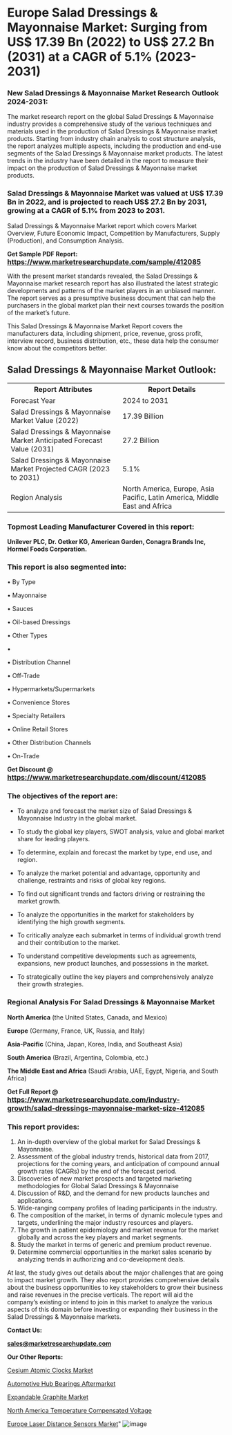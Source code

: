 # Europe Salad Dressings & Mayonnaise Market: Surging from US$ 17.39 Bn (2022) to US$ 27.2 Bn (2031) at a CAGR of 5.1% (2023-2031)

<strong><h3>New Salad Dressings & Mayonnaise Market Research Outlook 2024-2031:</h3></strong>

The market research report on the global Salad Dressings & Mayonnaise industry provides a comprehensive study of the various techniques and materials used in the production of Salad Dressings & Mayonnaise market products. Starting from industry chain analysis to cost structure analysis, the report analyzes multiple aspects, including the production and end-use segments of the Salad Dressings & Mayonnaise market products. The latest trends in the industry have been detailed in the report to measure their impact on the production of Salad Dressings & Mayonnaise market products.

<strong><h3>Salad Dressings & Mayonnaise Market was valued at US$ 17.39 Bn in 2022, and is projected to reach US$ 27.2 Bn by 2031, growing at a CAGR of 5.1% from 2023 to 2031.</h3></strong>

Salad Dressings & Mayonnaise Market report which covers Market Overview, Future Economic Impact, Competition by Manufacturers, Supply (Production), and Consumption Analysis.

<strong>Get Sample PDF Report: <a href=https://www.marketresearchupdate.com/sample/412085><font size=3 color=#0000ff>https://www.marketresearchupdate.com/sample/412085</font></a></strong>

With the present market standards revealed, the Salad Dressings & Mayonnaise market research report has also illustrated the latest strategic developments and patterns of the market players in an unbiased manner. The report serves as a presumptive business document that can help the purchasers in the global market plan their next courses towards the position of the market’s future.

This Salad Dressings & Mayonnaise Market Report covers the manufacturers data, including shipment, price, revenue, gross profit, interview record, business distribution, etc., these data help the consumer know about the competitors better.

<html>
<body>

<h2>Salad Dressings & Mayonnaise Market Outlook:</h2>

<table>
  <tr>
    <th>Report Attributes</th>
    <th>Report Details</th>
  </tr>
  <tr>
    <td>Forecast Year</td>
    <td>2024 to 2031</td>
  </tr>
  <tr>
    <td>Salad Dressings & Mayonnaise Market Value (2022)</td>
    <td>17.39 Billion</td>
  </tr>
  <tr>
    <td>Salad Dressings & Mayonnaise Market Anticipated Forecast Value (2031)</td>
    <td>27.2 Billion</td>
  </tr>
  <tr>
    <td>Salad Dressings & Mayonnaise Market Projected CAGR (2023 to 2031)</td>
    <td>5.1%</td>
  </tr>
  <tr>
    <td>Region Analysis</td>
    <td>North America, Europe, Asia Pacific, Latin America, Middle East and Africa</td>
  </tr>
</table>

</body>
</html>

<strong><h3>Topmost Leading Manufacturer Covered in this report:</h3></strong>

<strong>Unilever PLC, Dr. Oetker KG, American Garden, Conagra Brands Inc, Hormel Foods Corporation.</strong>

<strong><h3>This report is also segmented into:</h3></strong>

• By Type

• Mayonnaise

• Sauces

• Oil-based Dressings

• Other Types

• 

• Distribution Channel

• Off-Trade

• Hypermarkets/Supermarkets

• Convenience Stores

• Specialty Retailers

• Online Retail Stores

• Other Distribution Channels

• On-Trade

<strong>Get Discount @ <a href=https://www.marketresearchupdate.com/discount/412085><font size=3 color=#0000ff>https://www.marketresearchupdate.com/discount/412085</font></a></strong>

<strong><h3>The objectives of the report are:</h3></strong>

- To analyze and forecast the market size of Salad Dressings & Mayonnaise Industry in the global market.

- To study the global key players, SWOT analysis, value and global market share for leading players.

- To determine, explain and forecast the market by type, end use, and region.

- To analyze the market potential and advantage, opportunity and challenge, restraints and risks of global key regions.

- To find out significant trends and factors driving or restraining the market growth.

- To analyze the opportunities in the market for stakeholders by identifying the high growth segments.

- To critically analyze each submarket in terms of individual growth trend and their contribution to the market.

- To understand competitive developments such as agreements, expansions, new product launches, and possessions in the market.

- To strategically outline the key players and comprehensively analyze their growth strategies.

<strong><h3>Regional Analysis For Salad Dressings & Mayonnaise Market</h3></strong>

<strong>North America</strong> (the United States, Canada, and Mexico)

<strong>Europe</strong> (Germany, France, UK, Russia, and Italy)

<strong>Asia-Pacific</strong> (China, Japan, Korea, India, and Southeast Asia)

<strong>South America</strong> (Brazil, Argentina, Colombia, etc.)

<strong>The Middle East and Africa</strong> (Saudi Arabia, UAE, Egypt, Nigeria, and South Africa)

<strong>Get Full Report @ <a href=https://www.marketresearchupdate.com/industry-growth/salad-dressings-mayonnaise-market-size-412085><font size=3 color=#0000ff>https://www.marketresearchupdate.com/industry-growth/salad-dressings-mayonnaise-market-size-412085</font></a></strong>

<strong><h3>This report provides:</h3></strong>
<ol>
  <li>An in-depth overview of the global market for Salad Dressings & Mayonnaise.</li>
  <li>Assessment of the global industry trends, historical data from 2017, projections for the coming years, and anticipation of compound annual growth rates (CAGRs) by the end of the forecast period.</li>
  <li>Discoveries of new market prospects and targeted marketing methodologies for Global Salad Dressings & Mayonnaise</li>
  <li>Discussion of R&amp;D, and the demand for new products launches and applications.</li>
  <li>Wide-ranging company profiles of leading participants in the industry.</li>
  <li>The composition of the market, in terms of dynamic molecule types and targets, underlining the major industry resources and players.</li>
  <li>The growth in patient epidemiology and market revenue for the market globally and across the key players and market segments.</li>
  <li>Study the market in terms of generic and premium product revenue.</li>
  <li>Determine commercial opportunities in the market sales scenario by analyzing trends in authorizing and co-development deals.</li>
</ol>

At last, the study gives out details about the major challenges that are going to impact market growth. They also report provides comprehensive details about the business opportunities to key stakeholders to grow their business and raise revenues in the precise verticals. The report will aid the company’s existing or intend to join in this market to analyze the various aspects of this domain before investing or expanding their business in the Salad Dressings & Mayonnaise markets.

<strong>Contact Us:</strong>

<strong>sales@marketresearchupdate.com</strong>

<strong>Our Other Reports:</strong>

<a href=https://www.linkedin.com/pulse/cesium-atomic-clocks-market-expects-see-significant-growth>Cesium Atomic Clocks Market</a>

<a href=https://www.linkedin.com/pulse/automotive-hub-bearings-aftermarket-market-size-historical>Automotive Hub Bearings Aftermarket</a>

<a href=https://www.linkedin.com/pulse/expandable-graphite-market-sizing-up-anticipating-trends>Expandable Graphite Market</a>

<a href=https://www.linkedin.com/pulse/north-america-temperature-compensated-voltage>North America Temperature Compensated Voltage</a>

<a href=https://www.linkedin.com/pulse/europe-laser-distance-sensors-market-upcoming-trends>Europe Laser Distance Sensors Market</a>"
![image](https://github.com/rutujamande/Market-Report-Analysis/assets/158454097/60bdc2dc-5411-46d2-b454-1d2ed785c37e)
